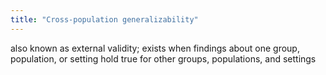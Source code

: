 ```yaml
---
title: "Cross-population generalizability"
---
```

also known as external validity; exists when findings about one group, population, or setting hold true for other groups, populations, and settings

